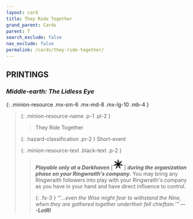 ```yaml
---
layout: card
title: They Ride Together
grand_parent: Cards
parent: T
search_exclude: false
nav_exclude: false
permalink: /cards/they-ride-together/
---
```


## PRINTINGS


### _Middle-earth: The Lidless Eye_

{: .minion-resource .mx-sm-6 .mx-md-8 .mx-lg-10 .mb-4 }
> {: .minion-resource-name .p-1 .pl-2 }
> > <div class="hazard-mp"></div>
> > <div class="card-name">They Ride Together</div>
>
> {: .hazard-classification .pr-2 }
> Short-event
>
> {: .minion-resource-text .black-text .p-2 }
> > ***Playable only at a Darkhaven*** \[![](/assets/images/dark-haven.svg)] ***during the organization phase on your Ringwraith's company.*** You may bring any Ringwraith followers into play with your Ringwraith's company as you have in your hand and have direct influence to control.   
> > 
> > {: .fs-3 } 
> > _“‘...even the Wise might fear to withstand the Nine, when they are gathered together undertheir fell chieftain.’”_ ***---&#65279;LotRI*** 
> 
